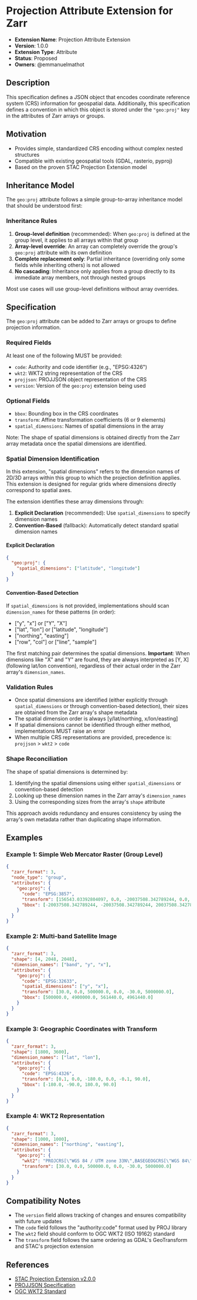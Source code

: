# Projection Attribute Extension for Zarr

- **Extension Name**: Projection Attribute Extension
- **Version**: 1.0.0
- **Extension Type**: Attribute
- **Status**: Proposed
- **Owners**: @emmanuelmathot

## Description

This specification defines a JSON object that encodes coordinate reference system (CRS) information for geospatial data. Additionally, this specification defines a convention in which this object is stored under the `"geo:proj"` key in the attributes of Zarr arrays or groups.

## Motivation

- Provides simple, standardized CRS encoding without complex nested structures
- Compatible with existing geospatial tools (GDAL, rasterio, pyproj)
- Based on the proven STAC Projection Extension model

## Inheritance Model

The `geo:proj` attribute follows a simple group-to-array inheritance model that should be understood first:

### Inheritance Rules

1. **Group-level definition** (recommended): When `geo:proj` is defined at the group level, it applies to all arrays within that group
2. **Array-level override**: An array can completely override the group's `geo:proj` attribute with its own definition
3. **Complete replacement only**: Partial inheritance (overriding only some fields while inheriting others) is not allowed
4. **No cascading**: Inheritance only applies from a group directly to its immediate array members, not through nested groups

Most use cases will use group-level definitions without array overrides.

## Specification

The `geo:proj` attribute can be added to Zarr arrays or groups to define projection information.

### Required Fields

At least one of the following MUST be provided:

- `code`: Authority and code identifier (e.g., "EPSG:4326")
- `wkt2`: WKT2 string representation of the CRS
- `projjson`: PROJJSON object representation of the CRS
- `version`: Version of the `geo:proj` extension being used

### Optional Fields

- `bbox`: Bounding box in the CRS coordinates
- `transform`: Affine transformation coefficients (6 or 9 elements)
- `spatial_dimensions`: Names of spatial dimensions in the array

Note: The shape of spatial dimensions is obtained directly from the Zarr array metadata once the spatial dimensions are identified.

### Spatial Dimension Identification

In this extension, "spatial dimensions" refers to the dimension names of 2D/3D arrays within this group to which the projection definition applies. This extension is designed for regular grids where dimensions directly correspond to spatial axes.

The extension identifies these array dimensions through:

1. **Explicit Declaration** (recommended): Use `spatial_dimensions` to specify dimension names
2. **Convention-Based** (fallback): Automatically detect standard spatial dimension names

#### Explicit Declaration

```json
{
  "geo:proj": {
    "spatial_dimensions": ["latitude", "longitude"]
  }
}
```

#### Convention-Based Detection

If `spatial_dimensions` is not provided, implementations should scan `dimension_names` for these patterns (in order):

- ["y", "x"] or ["Y", "X"]
- ["lat", "lon"] or ["latitude", "longitude"]
- ["northing", "easting"]
- ["row", "col"] or ["line", "sample"]

The first matching pair determines the spatial dimensions. **Important**: When dimensions like "X" and "Y" are found, they are always interpreted as [Y, X] (following lat/lon convention), regardless of their actual order in the Zarr array's `dimension_names`.

### Validation Rules

- Once spatial dimensions are identified (either explicitly through `spatial_dimensions` or through convention-based detection), their sizes are obtained from the Zarr array's shape metadata
- The spatial dimension order is always [y/lat/northing, x/lon/easting]
- If spatial dimensions cannot be identified through either method, implementations MUST raise an error
- When multiple CRS representations are provided, precedence is: `projjson` > `wkt2` > `code`

### Shape Reconciliation

The shape of spatial dimensions is determined by:
1. Identifying the spatial dimensions using either `spatial_dimensions` or convention-based detection
2. Looking up these dimension names in the Zarr array's `dimension_names`
3. Using the corresponding sizes from the array's `shape` attribute

This approach avoids redundancy and ensures consistency by using the array's own metadata rather than duplicating shape information.

## Examples

### Example 1: Simple Web Mercator Raster (Group Level)

```json
{
  "zarr_format": 3,
  "node_type": "group",
  "attributes": {
    "geo:proj": {
      "code": "EPSG:3857",
      "transform": [156543.03392804097, 0.0, -20037508.342789244, 0.0, -156543.03392804097, 20037508.342789244],
      "bbox": [-20037508.342789244, -20037508.342789244, 20037508.342789244, 20037508.342789244]
    }
  }
}
```

### Example 2: Multi-band Satellite Image

```json
{
  "zarr_format": 3,
  "shape": [4, 2048, 2048],
  "dimension_names": ["band", "y", "x"],
  "attributes": {
    "geo:proj": {
      "code": "EPSG:32633",
      "spatial_dimensions": ["y", "x"],
      "transform": [30.0, 0.0, 500000.0, 0.0, -30.0, 5000000.0],
      "bbox": [500000.0, 4900000.0, 561440.0, 4961440.0]
    }
  }
}
```

### Example 3: Geographic Coordinates with Transform

```json
{
  "zarr_format": 3,
  "shape": [1800, 3600],
  "dimension_names": ["lat", "lon"],
  "attributes": {
    "geo:proj": {
      "code": "EPSG:4326",
      "transform": [0.1, 0.0, -180.0, 0.0, -0.1, 90.0],
      "bbox": [-180.0, -90.0, 180.0, 90.0]
    }
  }
}
```

### Example 4: WKT2 Representation

```json
{
  "zarr_format": 3,
  "shape": [1000, 1000],
  "dimension_names": ["northing", "easting"],
  "attributes": {
    "geo:proj": {
      "wkt2": "PROJCRS[\"WGS 84 / UTM zone 33N\",BASEGEOGCRS[\"WGS 84\",DATUM[\"World Geodetic System 1984\",ELLIPSOID[\"WGS 84\",6378137,298.257223563,LENGTHUNIT[\"metre\",1]]],PRIMEM[\"Greenwich\",0,ANGLEUNIT[\"degree\",0.0174532925199433]]],CONVERSION[\"UTM zone 33N\",METHOD[\"Transverse Mercator\",ID[\"EPSG\",9807]],PARAMETER[\"Latitude of natural origin\",0,ANGLEUNIT[\"degree\",0.0174532925199433]],PARAMETER[\"Longitude of natural origin\",15,ANGLEUNIT[\"degree\",0.0174532925199433]],PARAMETER[\"Scale factor at natural origin\",0.9996,SCALEUNIT[\"unity\",1]],PARAMETER[\"False easting\",500000,LENGTHUNIT[\"metre\",1]],PARAMETER[\"False northing\",0,LENGTHUNIT[\"metre\",1]]],CS[Cartesian,2],AXIS[\"easting\",east,ORDER[1],LENGTHUNIT[\"metre\",1]],AXIS[\"northing\",north,ORDER[2],LENGTHUNIT[\"metre\",1]]]",
      "transform": [30.0, 0.0, 500000.0, 0.0, -30.0, 5000000.0]
    }
  }
}
```



## Compatibility Notes

- The `version` field allows tracking of changes and ensures compatibility with future updates
- The `code` field follows the "authority:code" format used by PROJ library
- The `wkt2` field should conform to OGC WKT2 (ISO 19162) standard
- The `transform` field follows the same ordering as GDAL's GeoTransform and STAC's projection extension

## References

- [STAC Projection Extension v2.0.0](https://github.com/stac-extensions/projection)
- [PROJJSON Specification](https://proj.org/specifications/projjson.html)
- [OGC WKT2 Standard](https://www.ogc.org/standards/wkt-crs)
